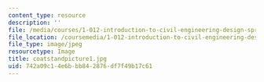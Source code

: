 ```yaml
---
content_type: resource
description: ''
file: /media/courses/1-012-introduction-to-civil-engineering-design-spring-2002/742a09c14e6bbb842876df7f49b17c61_coatstandpicture1.jpg
file_location: /coursemedia/1-012-introduction-to-civil-engineering-design-spring-2002/742a09c14e6bbb842876df7f49b17c61_coatstandpicture1.jpg
file_type: image/jpeg
resourcetype: Image
title: coatstandpicture1.jpg
uid: 742a09c1-4e6b-bb84-2876-df7f49b17c61
---
```

